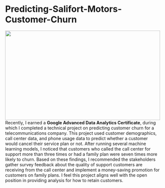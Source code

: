# Predicting-Salifort-Motors-Customer-Churn
<img src='https://miro.medium.com/v2/resize:fit:1400/0*LRyHZb_JBpuuNVzd' width="500" height="290" align=left>

Recently, I earned a **Google Advanced Data Analytics Certificate**, during which I completed a technical project on predicting customer churn for a telecommunications company. This project used customer demographics, call center data, and phone usage data to predict whether a customer would cancel their service plan or not. After running several machine learning models, I noticed that customers who called the call center for support more than three times or had a family plan were seven times more likely to churn. Based on these findings, I recommended the stakeholders gather survey feedback about the quality of support customers are receiving from the call center and implement a money-saving promotion for customers on family plans. I feel this project aligns well with the open position in providing analysis for how to retain customers.
